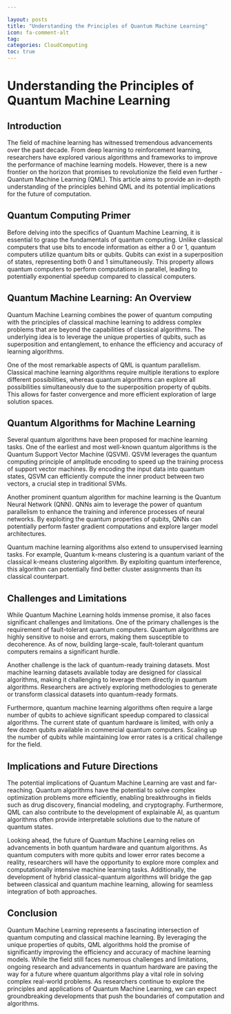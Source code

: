 ```yaml
---

layout: posts
title: "Understanding the Principles of Quantum Machine Learning"
icon: fa-comment-alt
tag:      
categories: CloudComputing
toc: true
---
```




# Understanding the Principles of Quantum Machine Learning

## Introduction

The field of machine learning has witnessed tremendous advancements over the past decade. From deep learning to reinforcement learning, researchers have explored various algorithms and frameworks to improve the performance of machine learning models. However, there is a new frontier on the horizon that promises to revolutionize the field even further - Quantum Machine Learning (QML). This article aims to provide an in-depth understanding of the principles behind QML and its potential implications for the future of computation.

## Quantum Computing Primer

Before delving into the specifics of Quantum Machine Learning, it is essential to grasp the fundamentals of quantum computing. Unlike classical computers that use bits to encode information as either a 0 or 1, quantum computers utilize quantum bits or qubits. Qubits can exist in a superposition of states, representing both 0 and 1 simultaneously. This property allows quantum computers to perform computations in parallel, leading to potentially exponential speedup compared to classical computers.

## Quantum Machine Learning: An Overview

Quantum Machine Learning combines the power of quantum computing with the principles of classical machine learning to address complex problems that are beyond the capabilities of classical algorithms. The underlying idea is to leverage the unique properties of qubits, such as superposition and entanglement, to enhance the efficiency and accuracy of learning algorithms.

One of the most remarkable aspects of QML is quantum parallelism. Classical machine learning algorithms require multiple iterations to explore different possibilities, whereas quantum algorithms can explore all possibilities simultaneously due to the superposition property of qubits. This allows for faster convergence and more efficient exploration of large solution spaces.

## Quantum Algorithms for Machine Learning

Several quantum algorithms have been proposed for machine learning tasks. One of the earliest and most well-known quantum algorithms is the Quantum Support Vector Machine (QSVM). QSVM leverages the quantum computing principle of amplitude encoding to speed up the training process of support vector machines. By encoding the input data into quantum states, QSVM can efficiently compute the inner product between two vectors, a crucial step in traditional SVMs.

Another prominent quantum algorithm for machine learning is the Quantum Neural Network (QNN). QNNs aim to leverage the power of quantum parallelism to enhance the training and inference processes of neural networks. By exploiting the quantum properties of qubits, QNNs can potentially perform faster gradient computations and explore larger model architectures.

Quantum machine learning algorithms also extend to unsupervised learning tasks. For example, Quantum k-means clustering is a quantum variant of the classical k-means clustering algorithm. By exploiting quantum interference, this algorithm can potentially find better cluster assignments than its classical counterpart.

## Challenges and Limitations

While Quantum Machine Learning holds immense promise, it also faces significant challenges and limitations. One of the primary challenges is the requirement of fault-tolerant quantum computers. Quantum algorithms are highly sensitive to noise and errors, making them susceptible to decoherence. As of now, building large-scale, fault-tolerant quantum computers remains a significant hurdle.

Another challenge is the lack of quantum-ready training datasets. Most machine learning datasets available today are designed for classical algorithms, making it challenging to leverage them directly in quantum algorithms. Researchers are actively exploring methodologies to generate or transform classical datasets into quantum-ready formats.

Furthermore, quantum machine learning algorithms often require a large number of qubits to achieve significant speedup compared to classical algorithms. The current state of quantum hardware is limited, with only a few dozen qubits available in commercial quantum computers. Scaling up the number of qubits while maintaining low error rates is a critical challenge for the field.

## Implications and Future Directions

The potential implications of Quantum Machine Learning are vast and far-reaching. Quantum algorithms have the potential to solve complex optimization problems more efficiently, enabling breakthroughs in fields such as drug discovery, financial modeling, and cryptography. Furthermore, QML can also contribute to the development of explainable AI, as quantum algorithms often provide interpretable solutions due to the nature of quantum states.

Looking ahead, the future of Quantum Machine Learning relies on advancements in both quantum hardware and quantum algorithms. As quantum computers with more qubits and lower error rates become a reality, researchers will have the opportunity to explore more complex and computationally intensive machine learning tasks. Additionally, the development of hybrid classical-quantum algorithms will bridge the gap between classical and quantum machine learning, allowing for seamless integration of both approaches.

## Conclusion

Quantum Machine Learning represents a fascinating intersection of quantum computing and classical machine learning. By leveraging the unique properties of qubits, QML algorithms hold the promise of significantly improving the efficiency and accuracy of machine learning models. While the field still faces numerous challenges and limitations, ongoing research and advancements in quantum hardware are paving the way for a future where quantum algorithms play a vital role in solving complex real-world problems. As researchers continue to explore the principles and applications of Quantum Machine Learning, we can expect groundbreaking developments that push the boundaries of computation and algorithms.